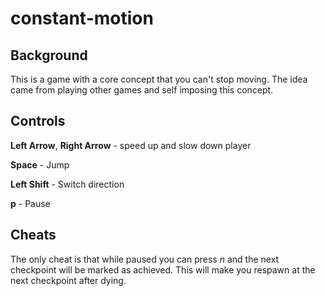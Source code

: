 # constant-motion

## Background
This is a game with a core concept that you can't stop moving. The idea came from
playing other games and self imposing this concept.

## Controls
**Left Arrow**, **Right Arrow** - speed up and slow down player

**Space** - Jump

**Left Shift** - Switch direction

**p** - Pause

## Cheats
The only cheat is that while paused you can press *n* and the next checkpoint
will be marked as achieved. This will make you respawn at the next checkpoint
after dying.
